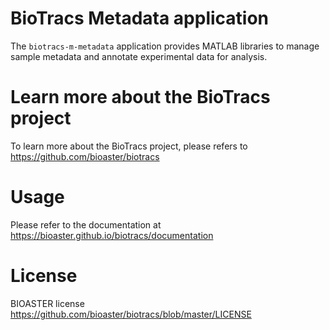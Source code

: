 # BioTracs Metadata application

The `biotracs-m-metadata` application provides MATLAB libraries to manage sample metadata and annotate experimental data for analysis.

# Learn more about the BioTracs project

To learn more about the BioTracs project, please refers to https://github.com/bioaster/biotracs

# Usage

Please refer to the documentation at https://bioaster.github.io/biotracs/documentation

# License

BIOASTER license https://github.com/bioaster/biotracs/blob/master/LICENSE